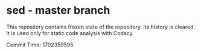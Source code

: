 # sed - master branch

This repository contains frozen state of the repository.
Its history is cleared. It is used only for static code
analysis with Codacy.

Commit Time: 1702359595